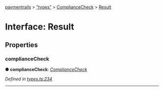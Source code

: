 [paymentrails](../README.md) > ["types"](../modules/_types_.md) > [ComplianceCheck](../modules/_types_.compliancecheck.md) > [Result](../interfaces/_types_.compliancecheck.result.md)



# Interface: Result


## Properties
<a id="compliancecheck"></a>

###  complianceCheck

**●  complianceCheck**:  *[ComplianceCheck](_types_.compliancecheck.compliancecheck.md)* 

*Defined in [types.ts:234](https://github.com/PaymentRails/javascript-sdk/blob/e46ce8e/lib/types.ts#L234)*





___


